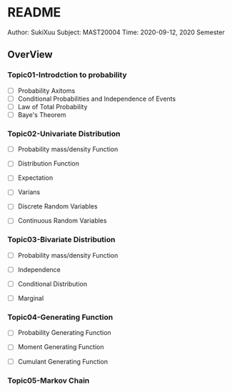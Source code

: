 # README

Author: SukiXuu Subject: MAST20004 Time: 2020-09-12, 2020 Semester

## OverView

### Topic01-Introdction to probability

* [ ] Probability Axitoms
* [ ] Conditional Probabilities and Independence of Events
* [ ] Law of Total Probability
* [ ] Baye's Theorem

### Topic02-Univariate Distribution

* [ ] Probability mass/density Function

* [ ] Distribution Function

* [ ] Expectation

* [ ] Varians

* [ ] Discrete Random Variables

* [ ] Continuous Random Variables

### **Topic03-Bivariate Distribution**

* [ ] Probability mass/density Function

* [ ] Independence

* [ ] Conditional Distribution

* [ ] Marginal

### **Topic04-Generating Function**

* [ ] Probability Generating Function

* [ ] Moment Generating Function

* [ ] Cumulant Generating Function

### **Topic05-Markov Chain**

